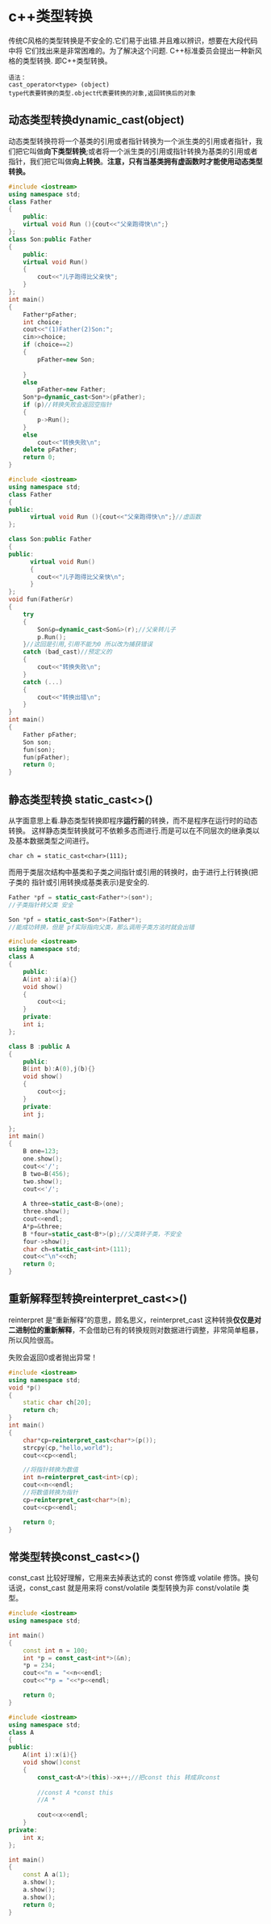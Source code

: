 # c++类型转换

传统C风格的类型转换是不安全的.它们易于出错.并且难以辨识，想要在大段代码中将
它们找出来是非常困难的。为了解决这个问题. C++标准委员会提出一种新风格的类型转换.
即C++类型转换。

```
语法：
cast_operator<type> (object)
type代表要转换的类型.object代表要转换的对象,返回转换后的对象
```



## 动态类型转换dynamic_cast<type>(object)

动态类型转换符将一个基类的引用或者指针转换为一个派生类的引用或者指针，我们把它叫做**向下类型转换**;或者将一个派生类的引用或指针转换为基类的引用或者指针，我们把它叫做**向上转换**。**注意，只有当基类拥有虚函数时才能使用动态类型转换。**

```c++
#include <iostream>
using namespace std;
class Father 
{
    public:
    virtual void Run (){cout<<"父亲跑得快\n";}
};
class Son:public Father 
{
    public:
    virtual void Run()
    {
        cout<<"儿子跑得比父亲快";
    }
};
int main()
{
    Father*pFather;
    int choice;
    cout<<"(1)Father(2)Son:";
    cin>>choice;
    if (choice==2)
    {
        pFather=new Son;
               
    }
    else
        pFather=new Father;
    Son*p=dynamic_cast<Son*>(pFather);
    if (p)//转换失败会返回空指针
    {
        p->Run();
    }
    else
        cout<<"转换失败\n";
    delete pFather;
    return 0;
} 

```





```c++
#include <iostream>
using namespace std;
class Father 
{
public:
	  virtual void Run (){cout<<"父亲跑得快\n";}//虚函数
};

class Son:public Father 
{
public:
	  virtual void Run()
	  {
		cout<<"儿子跑得比父亲快\n";
	  }
};
void fun(Father&r)
{
	try
	{
		Son&p=dynamic_cast<Son&>(r);//父亲转儿子
		p.Run();
	}//这回是引用,引用不能为0 所以改为捕获错误
	catch (bad_cast)//预定义的
	{
		cout<<"转换失败\n";
	}
	catch (...) 
	{
		cout<<"转换出错\n";
	}
}
int main()
{
	Father pFather;
	Son son;
	fun(son);
	fun(pFather);
	return 0;
}


```



## 静态类型转换 static_cast<>()

从字面意思上看.静态类型转换即程序**运行前**的转换，而不是程序在运行时的动态转换。
这样静态类型转换就可不依赖多态而进行.而是可以在不同层次的继承类以及基本数据类型之间进行。

```
char ch = static_cast<char>(111);
```

而用于类层次结构中基类和子类之间指针或引用的转换时，由于进行上行转换(把子类的
指针或引用转换成基类表示)是安全的.

```c++
Father *pf = static_cast<Father*>(son*);
//子类指针转父类 安全

Son *pf = static_cast<Son*>(Father*);
//能成功转换，但是 pf实际指向父类，那么调用子类方法时就会出错
```



```c++
#include <iostream>
using namespace std;
class A
{
    public:
    A(int a):i(a){}
    void show()
    {
        cout<<i;
    }
    private:
    int i;
};

class B :public A
{
    public:
    B(int b):A(0),j(b){}
    void show()
    {
        cout<<j;
    }
    private:
    int j;

};
int main()
{
    B one=123;
    one.show();
    cout<<'/';
    B two=B(456);
    two.show();
    cout<<'/';
    
    A three=static_cast<B>(one);
    three.show();
    cout<<endl;
    A*p=&three;
    B *four=static_cast<B*>(p);//父类转子类，不安全
    four->show();
    char ch=static_cast<int>(111);
    cout<<"\n"<<ch;
    return 0;
} 

```



## 重新解释型转换reinterpret_cast<>()

reinterpret 是“重新解释”的意思，顾名思义，reinterpret_cast 这种转换**仅仅是对二进制位的重新解释**，不会借助已有的转换规则对数据进行调整，非常简单粗暴，所以风险很高。

失败会返回0或者抛出异常！

```c++
#include <iostream>
using namespace std;
void *p()
{
    static char ch[20];
    return ch;
}
int main()
{
    char*cp=reinterpret_cast<char*>(p());
    strcpy(cp,"hello,world");
    cout<<cp<<endl;

    //将指针转换为数值
    int n=reinterpret_cast<int>(cp);
    cout<<n<<endl;
    //将数值转换为指针
    cp=reinterpret_cast<char*>(n);
    cout<<cp<<endl;

    return 0;
} 


```



## 常类型转换const_cast<>()

const_cast 比较好理解，它用来去掉表达式的 const 修饰或 volatile 修饰。换句话说，const_cast 就是用来将 const/volatile 类型转换为非 const/volatile 类型。

```c++
#include <iostream>
using namespace std;

int main()
{
    const int n = 100;
    int *p = const_cast<int*>(&n);
    *p = 234;
    cout<<"n = "<<n<<endl;
    cout<<"*p = "<<*p<<endl;

    return 0;
}
```



```c++
#include <iostream>
using namespace std;
class A 
{
public:
    A(int i):x(i){}
    void show()const
    {
        const_cast<A*>(this)->x++;//把const this 转成非const
       
        //const A *const this
        //A *
        
        cout<<x<<endl;
    }
private:
    int x;
};

int main()
{
    const A a(1);
    a.show();
    a.show();
    a.show();
    return 0;
}


```



